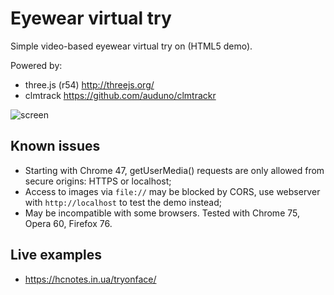 # Eyewear virtual try
Simple video-based eyewear virtual try on (HTML5 demo).

Powered by:
* three.js (r54) http://threejs.org/
* clmtrack https://github.com/auduno/clmtrackr

![screen](https://cloud.githubusercontent.com/assets/6638367/5941609/cd68db14-a71a-11e4-8d1c-67040e522287.jpg)

## Known issues
* Starting with Chrome 47, getUserMedia() requests are only allowed from secure origins: HTTPS or localhost;
* Access to images via `file://` may be blocked by CORS, use webserver with `http://localhost` to test the demo instead;
* May be incompatible with some browsers. Tested with Chrome 75, Opera 60, Firefox 76.

## Live examples
* https://hcnotes.in.ua/tryonface/
